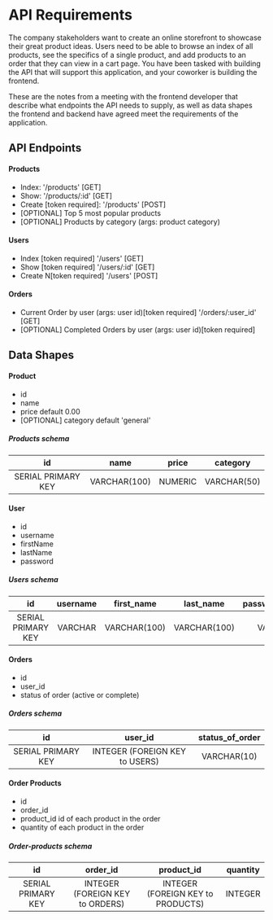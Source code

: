 # API Requirements

The company stakeholders want to create an online storefront to showcase their great product ideas. Users need to be able to browse an index of all products, see the specifics of a single product, and add products to an order that they can view in a cart page. You have been tasked with building the API that will support this application, and your coworker is building the frontend.

These are the notes from a meeting with the frontend developer that describe what endpoints the API needs to supply, as well as data shapes the frontend and backend have agreed meet the requirements of the application.

## API Endpoints

#### Products

- Index: '/products' [GET]
- Show: '/products/:id' [GET]
- Create [token required]: '/products' [POST]
- [OPTIONAL] Top 5 most popular products
- [OPTIONAL] Products by category (args: product category)

#### Users

- Index [token required] '/users' [GET]
- Show [token required] '/users/:id' [GET]
- Create N[token required] '/users' [POST]

#### Orders

- Current Order by user (args: user id)[token required] '/orders/:user_id' [GET]
- [OPTIONAL] Completed Orders by user (args: user id)[token required]

## Data Shapes

#### Product

- id
- name
- price default 0.00
- [OPTIONAL] category default 'general'

##### Products schema

|         id         |     name     |  price  |  category   |
| :----------------: | :----------: | :-----: | :---------: |
| SERIAL PRIMARY KEY | VARCHAR(100) | NUMERIC | VARCHAR(50) |

#### User

- id
- username
- firstName
- lastName
- password

##### Users schema

|         id         | username |  first_name  |  last_name   | password_digest |
| :----------------: | :------: | :----------: | :----------: | :-------------: |
| SERIAL PRIMARY KEY | VARCHAR  | VARCHAR(100) | VARCHAR(100) |     VARCHAR     |

#### Orders

- id
- user_id
- status of order (active or complete)

##### Orders schema

|         id         |            user_id             | status_of_order |
| :----------------: | :----------------------------: | :-------------: |
| SERIAL PRIMARY KEY | INTEGER (FOREIGN KEY to USERS) |   VARCHAR(10)   |

#### Order Products

- id
- order_id
- product_id id of each product in the order
- quantity of each product in the order

##### Order-products schema

|         id         |            order_id             |            product_id             | quantity |
| :----------------: | :-----------------------------: | :-------------------------------: | :------: |
| SERIAL PRIMARY KEY | INTEGER (FOREIGN KEY to ORDERS) | INTEGER (FOREIGN KEY to PRODUCTS) | INTEGER  |
